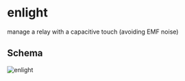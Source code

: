 enlight
=======

manage a relay with a capacitive touch (avoiding EMF noise)

## Schema

![enlight](https://rawgit.com/lesion/enlight/master/enlight_bb.svg)
